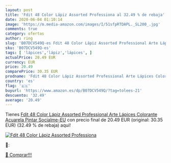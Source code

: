 ```yaml
---
layout: post
title: 'Fdit 48 Color Lápiz Assorted Professiona al 32.49 % de rebaja'
date: 2020-06-04 01:10:14
image: 'https://m.media-amazon.com/images/I/51sfpRTDAPL._SL200_.jpg'
comments: true
category: ofertas
author: ring
slug: 'B07DCV549Q-es Fdit 48 Color Lápiz Assorted Professional Arte Lápices...'
sku: 'B07DCV549Q-es'
tags: [ 'lápices','lápiz','lápices', ]
actualPrice: 20.49 EUR
currency: EUR
price: 20.49
comparePrice: 30.35 EUR
prodname: 'Fdit 48 Color Lápiz Assorted Professional Arte Lápices Colorante Acuarela Pintar Socialme-EU'
country: 'es'
flag: '🇪🇸'
buyurl: 'https://www.amazon.es/dp/B07DCV549Q/?tag=tolees-21'
descuento: '32.49'
average: '20.49'
---
```


Tienes [Fdit 48 Color Lápiz Assorted Professional Arte Lápices Colorante Acuarela Pintar Socialme-EU](https://www.amazon.es/dp/B07DCV549Q/?tag=tolees-21) con precio final de  20.49 EUR (original: 30.35 EUR) (32.49 %  de rebaja) aqui!

[![Fdit 48 Color Lápiz Assorted Professiona](https://m.media-amazon.com/images/I/51sfpRTDAPL._SL200_.jpg)](https://www.amazon.es/dp/B07DCV549Q/?tag=tolees-21)

🔎:


[🛒 Comprar!!!](https://www.amazon.es/dp/B07DCV549Q/?tag=tolees-21)

